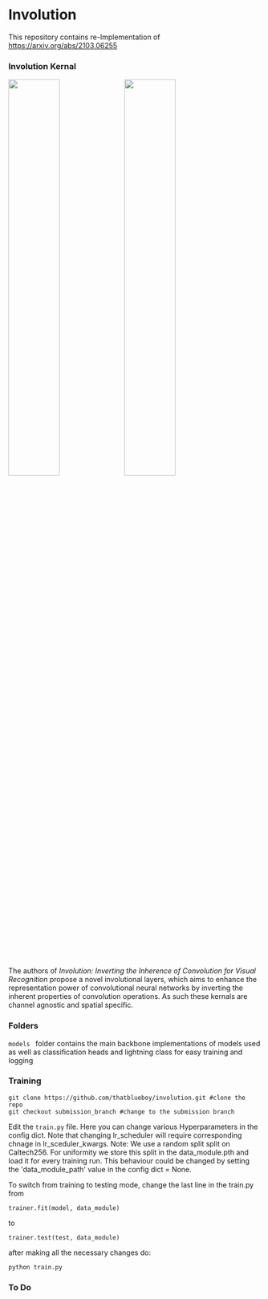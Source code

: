 # Involution
This repository contains re-Implementation of https://arxiv.org/abs/2103.06255

### Involution Kernal

<img src="https://github.com/thatblueboy/involution/assets/100462736/43bca57d-6cee-403d-91d8-68cc83a97a86" width="45%"></img> <img src="https://github.com/thatblueboy/involution/assets/100462736/cc45de86-83c1-4eb7-abb8-e48f4b8f0637" width="45%"></img> 


The authors of _Involution: Inverting the Inherence of Convolution for Visual Recognition_ propose a novel involutional layers, which aims to enhance the representation power of convolutional neural networks by inverting the inherent properties of convolution operations. As such these kernals are channel agnostic and spatial specific.
### Folders

```models ``` folder contains the main backbone implementations of models used as well as classification heads and lightning class for easy training and logging

### Training

```
git clone https://github.com/thatblueboy/involution.git #clone the repo
git checkout submission_branch #change to the submission branch
```
Edit the ```train.py``` file. Here you can change various Hyperparameters in the config dict. Note that changing lr_scheduler will require corresponding chnage in lr_sceduler_kwargs.
Note: We use a random split split on Caltech256. For uniformity we store this split in the data_module.pth and load it for every training run.
This behaviour could be changed by setting the 'data_module_path' value in the config dict = None.

To switch from training to testing mode, change the last line in the train.py from
```
trainer.fit(model, data_module)
```
to
```
trainer.test(test, data_module)
```
after making all the necessary changes do:
```
python train.py
```
### To Do
